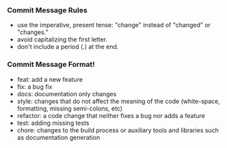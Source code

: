 ### Commit Message Rules

- use the imperative, present tense: "change" instead of "changed" or "changes."
- avoid capitalizing the first letter.
- don't include a period (.) at the end.

### Commit Message Format!

- feat: add a new feature
- fix: a bug fix
- docs: documentation only changes
- style: changes that do not affect the meaning of the code (white-space, formatting, missing semi-colons, etc)
- refactor: a code change that neither fixes a bug nor adds a feature
- test: adding missing tests
- chore: changes to the build process or auxiliary tools and libraries such as documentation generation
